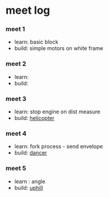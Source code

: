 # meet log


### meet 1
* learn: basic block
* build: simple motors on white frame

### meet 2
* learn:
* build: 

### meet 3 
* learn: stop engine on dist measure
* build: [helicopter](../../202_buildForFun/helicopter/readme.md)


### meet 4
* learn: fork process - send envelope
* build: [dancer](../../301_primeUnits/02_dancer/readme.md)


### meet 5 
* learn : angle
* build: [uphill](../../301_primeUnits/13_uphill/readme.md)

